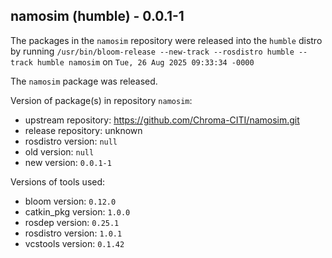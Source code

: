 ## namosim (humble) - 0.0.1-1

The packages in the `namosim` repository were released into the `humble` distro by running `/usr/bin/bloom-release --new-track --rosdistro humble --track humble namosim` on `Tue, 26 Aug 2025 09:33:34 -0000`

The `namosim` package was released.

Version of package(s) in repository `namosim`:

- upstream repository: https://github.com/Chroma-CITI/namosim.git
- release repository: unknown
- rosdistro version: `null`
- old version: `null`
- new version: `0.0.1-1`

Versions of tools used:

- bloom version: `0.12.0`
- catkin_pkg version: `1.0.0`
- rosdep version: `0.25.1`
- rosdistro version: `1.0.1`
- vcstools version: `0.1.42`


